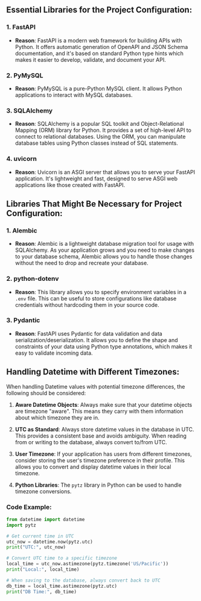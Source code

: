 ## Essential Libraries for the Project Configuration:

### 1. FastAPI
- **Reason**: FastAPI is a modern web framework for building APIs with Python. It offers automatic generation of OpenAPI and JSON Schema documentation, and it's based on standard Python type hints which makes it easier to develop, validate, and document your API.
    
### 2. PyMySQL
- **Reason**: PyMySQL is a pure-Python MySQL client. It allows Python applications to interact with MySQL databases.
    
### 3. SQLAlchemy
- **Reason**: SQLAlchemy is a popular SQL toolkit and Object-Relational Mapping (ORM) library for Python. It provides a set of high-level API to connect to relational databases. Using the ORM, you can manipulate database tables using Python classes instead of SQL statements.

### 4. uvicorn
- **Reason**: Uvicorn is an ASGI server that allows you to serve your FastAPI application. It's lightweight and fast, designed to serve ASGI web applications like those created with FastAPI.

## Libraries That Might Be Necessary for Project Configuration:

### 1. Alembic
- **Reason**: Alembic is a lightweight database migration tool for usage with SQLAlchemy. As your application grows and you need to make changes to your database schema, Alembic allows you to handle those changes without the need to drop and recreate your database.

### 2. python-dotenv
- **Reason**: This library allows you to specify environment variables in a `.env` file. This can be useful to store configurations like database credentials without hardcoding them in your source code.

### 3. Pydantic
- **Reason**: FastAPI uses Pydantic for data validation and data serialization/deserialization. It allows you to define the shape and constraints of your data using Python type annotations, which makes it easy to validate incoming data.

## Handling Datetime with Different Timezones:

When handling Datetime values with potential timezone differences, the following should be considered:

1. **Aware Datetime Objects**: Always make sure that your datetime objects are timezone "aware". This means they carry with them information about which timezone they are in.

2. **UTC as Standard**: Always store datetime values in the database in UTC. This provides a consistent base and avoids ambiguity. When reading from or writing to the database, always convert to/from UTC.

3. **User Timezone**: If your application has users from different timezones, consider storing the user's timezone preference in their profile. This allows you to convert and display datetime values in their local timezone.

4. **Python Libraries**: The `pytz` library in Python can be used to handle timezone conversions.

### Code Example:

```python
from datetime import datetime
import pytz

# Get current time in UTC
utc_now = datetime.now(pytz.utc)
print("UTC:", utc_now)

# Convert UTC time to a specific timezone
local_time = utc_now.astimezone(pytz.timezone('US/Pacific'))
print("Local:", local_time)

# When saving to the database, always convert back to UTC
db_time = local_time.astimezone(pytz.utc)
print("DB Time:", db_time)
